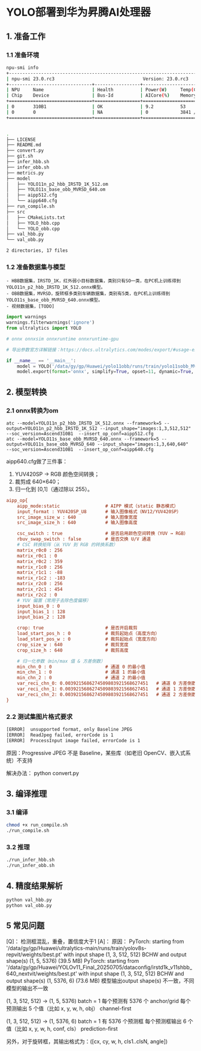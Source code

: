 # YOLO部署到华为昇腾AI处理器

## 1. 准备工作

### 1.1 准备环境
```bash
npu-smi info
+--------------------------------------------------------------------------------------------------------+
| npu-smi 23.0.rc3                                 Version: 23.0.rc3                                     |
+-------------------------------+-----------------+------------------------------------------------------+
| NPU     Name                  | Health          | Power(W)     Temp(C)           Hugepages-Usage(page) |
| Chip    Device                | Bus-Id          | AICore(%)    Memory-Usage(MB)                        |
+===============================+=================+======================================================+
| 0       310B1                 | OK              | 9.2          53                15    / 15            |
| 0       0                     | NA              | 0            3841 / 11577                            |
+===============================+=================+======================================================+
```
```bash

.
├── LICENSE
├── README.md
├── convert.py
├── git.sh
├── infer_hbb.sh
├── infer_obb.sh
├── metrics.py
├── model
│   ├── YOLO11n_p2_hbb_IRSTD_1K_512.om
│   ├── YOLO11s_base_obb_MVRSD_640.om
│   ├── aipp512.cfg
│   └── aipp640.cfg
├── run_compile.sh
├── src
│   ├── CMakeLists.txt
│   ├── YOLO_hbb.cpp
│   └── YOLO_obb.cpp
├── val_hbb.py
└── val_obb.py

2 directories, 17 files
```

### 1.2 准备数据集与模型
```shell
- HBB数据集，IRSTD_1K，红外弱小目标数据集，类别只有SO一类，在PC机上训练得到 YOLO11n_p2_hbb_IRSTD_1K_512.onnx模型。
- OBB数据集，MVRSD，旋转框多类别车辆数据集，类别有5类，在PC机上训练得到 YOLO11s_base_obb_MVRSD_640.onnx模型。
- 视频数据集，[TODO]
```

```python
import warnings
warnings.filterwarnings('ignore')
from ultralytics import YOLO

# onnx onnxsim onnxruntime onnxruntime-gpu

# 导出参数官方详解链接：https://docs.ultralytics.com/modes/export/#usage-examples

if __name__ == '__main__':
    model = YOLO('/data/gy/gp/Huawei/yolo11obb/runs/train/yolo11sobb_MVRSD2/weights/best.pt')
    model.export(format='onnx', simplify=True, opset=11, dynamic=True, imgsz=640, nms=False)
```

## 2. 模型转换

### 2.1 onnx转换为om

```shell
atc --model=YOLO11n_p2_hbb_IRSTD_1K_512.onnx --framework=5 --output=YOLO11n_p2_hbb_IRSTD_1K_512 --input_shape="images:1,3,512,512"  --soc_version=Ascend310B1  --insert_op_conf=aipp512.cfg
atc --model=YOLO11s_base_obb_MVRSD_640.onnx --framework=5 --output=YOLO11s_base_obb_MVRSD_640 --input_shape="images:1,3,640,640"  --soc_version=Ascend310B1  --insert_op_conf=aipp640.cfg
```
aipp640.cfg做了三件事：
1. YUV420SP → RGB 颜色空间转换；
2. 裁剪成 640×640；
3. 归一化到 [0,1]（通过除以 255）。

```cfg
aipp_op{
    aipp_mode:static                 # AIPP 模式（static 静态模式）
    input_format : YUV420SP_U8       # 输入图像格式（NV12/YUV420SP）
    src_image_size_w : 640           # 输入图像宽度
    src_image_size_h : 640           # 输入图像高度

    csc_switch : true                # 是否启用颜色空间转换（YUV → RGB）
    rbuv_swap_switch : false         # 是否交换 U/V 通道
    # CSC 转换矩阵（从 YUV 到 RGB 的转换系数）
    matrix_r0c0 : 256
    matrix_r0c1 : 0
    matrix_r0c2 : 359
    matrix_r1c0 : 256
    matrix_r1c1 : -88
    matrix_r1c2 : -183
    matrix_r2c0 : 256
    matrix_r2c1 : 454
    matrix_r2c2 : 0
    # YUV 偏置（常用于去除色度偏移）
    input_bias_0 : 0
    input_bias_1 : 128
    input_bias_2 : 128

    crop: true                       # 是否开启裁剪
    load_start_pos_h : 0             # 裁剪起始点（高度方向）
    load_start_pos_w : 0             # 裁剪起始点（宽度方向）
    crop_size_w : 640                # 裁剪宽度
    crop_size_h : 640                # 裁剪高度

    # 归一化参数（min/max 值 & 方差倒数）
    min_chn_0 : 0                    # 通道 0 的最小值
    min_chn_1 : 0                    # 通道 1 的最小值
    min_chn_2 : 0                    # 通道 2 的最小值
    var_reci_chn_0: 0.0039215686274509803921568627451   # 通道 0 方差倒数 = 1/255
    var_reci_chn_1: 0.0039215686274509803921568627451   # 通道 1 方差倒数 = 1/255
    var_reci_chn_2: 0.0039215686274509803921568627451   # 通道 2 方差倒数 = 1/255
}

```
### 2.2 测试集图片格式要求

```bash
[ERROR]  unsupported format, only Baseline JPEG
[ERROR]  ReadJpeg failed, errorCode is 1
[ERROR]  ProcessInput image failed, errorCode is 1
```

原因：Progressive JPEG 不是 Baseline，某些库（如老旧 OpenCV、嵌入式系统）不支持

解决办法：
python convert.py 

## 3. 编译推理
### 3.1 编译
```bash
chmod +x run_compile.sh
./run_compile.sh

```

### 3.2 推理
```bash
./run_infer_hbb.sh
./run_infer_obb.sh
```

## 4. 精度结果解析
```bash
python val_hbb.py
python val_obb.py

```

## 5 常见问题
[Q]：
检测框混乱，重叠，置信度大于1
[A]：
原因：
PyTorch: starting from '/data/gy/gp/Huawei/ultralytics-main/runs/train/yolov8s-repvit/weights/best.pt' with input shape (1, 3, 512, 512) BCHW and output shape(s) (1, 5, 5376) (39.5 MB) 
PyTorch: starting from '/data/gy/gp/Huawei/YOLOv11_Final_20250705/dataconfig/irstd1k_v11shbb_640_nextvit/weights/best.pt' with input shape (1, 3, 512, 512) BCHW and output shape(s) (1, 5376, 6) (73.6 MB)
模型输出output shape(s) 不一致，不同模型的输出不一致

(1, 3, 512, 512) -> (1, 5, 5376)
batch = 1
每个预测有 5376 个 anchor/grid
每个预测输出 5 个值（比如 x, y, w, h, obj）
channel-first

(1, 3, 512, 512) -> (1, 5376, 6)
batch = 1
有 5376 个预测框
每个预测框输出 6 个值（比如 x, y, w, h, conf, cls）
prediction-first

另外，对于旋转框，其输出格式为：([cx, cy, w, h, cls1..clsN, angle])